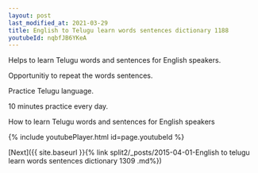 ```yaml
---
layout: post
last_modified_at: 2021-03-29
title: English to Telugu learn words sentences dictionary 1188 
youtubeId: nqbfJB6YKeA
---
```

 
 
Helps to learn Telugu words and sentences for English speakers.

Opportunitiy to repeat the words sentences. 

Practice Telugu language. 
 
10 minutes practice every day. 
 
How to learn Telugu words and sentences for English speakers 
 
{% include youtubePlayer.html id=page.youtubeId %}
 
 
[Next]({{ site.baseurl }}{% link  split2/_posts/2015-04-01-English to telugu learn words sentences dictionary 1309 .md%})
 
